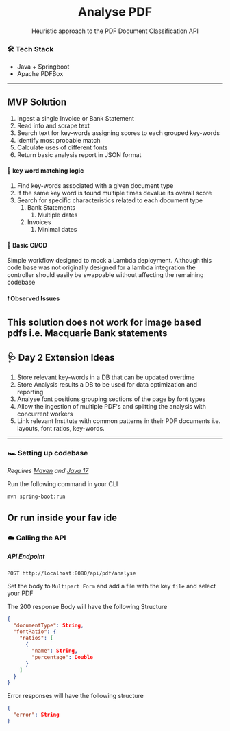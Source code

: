 <h1 align="center">Analyse PDF</h1>
<p align="center">Heuristic approach to the PDF Document Classification API</p>

### :hammer_and_wrench: Tech Stack
* Java + Springboot
* Apache PDFBox
------
## MVP Solution
1. Ingest a single Invoice or Bank Statement
2. Read info and scrape text
3. Search text for key-words assigning scores to each grouped key-words
4. Identify most probable match
5. Calculate uses of different fonts
6. Return basic analysis report in JSON format

#### :magnet: key word matching logic
1. Find key-words associated with a given document type
2. If the same key word is found multiple times devalue its overall score
3. Search for specific characteristics related to each document type
    1. Bank Statements
        1. Multiple dates
    2. Invoices
        1. Minimal dates

#### :rocket: Basic CI/CD
Simple workflow designed to mock a Lambda deployment. Although this code base was not originally designed for a lambda integration the controller should easily be swappable without affecting the remaining codebase
#### :exclamation: Observed Issues
This solution does not work for image based pdfs i.e. Macquarie Bank statements
------
## :stethoscope: Day 2 Extension Ideas
1. Store relevant key-words in a DB that can be updated overtime
2. Store Analysis results a DB to be used for data optimization and reporting
3. Analyse font positions grouping sections of the page by font types
4. Allow the ingestion of multiple PDF's and splitting the analysis with concurrent workers
5. Link relevant Institute with common patterns in their PDF documents i.e. layouts, font ratios, key-words.

------
### :racing_car: Setting up codebase
_Requires [Maven](https://maven.apache.org/install.html) and [Java 17](https://www.openlogic.com/openjdk-downloads)_

Run the following command in your CLI
```bash
mvn spring-boot:run
```
Or run inside your fav ide
------
### :cloud: Calling the API
##### API Endpoint
```
POST http://localhost:8080/api/pdf/analyse
```
Set the body to `Multipart Form` and add a file with the key `file` and select your PDF

The 200 response Body will have the following Structure
```JSON
{
  "documentType": String,
  "fontRatio": {
    "ratios": [
      {
        "name": String,
        "percentage": Double
      }
    ]
  }
}
```
Error responses will have the following structure
```JSON
{
  "error": String
}
```
